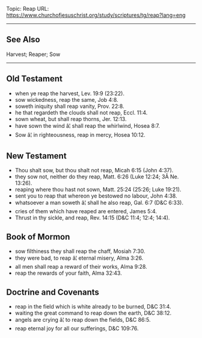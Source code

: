 Topic: Reap
URL: https://www.churchofjesuschrist.org/study/scriptures/tg/reap?lang=eng

---

## See Also

Harvest; Reaper; Sow

---

## Old Testament

- when ye reap the harvest, Lev. 19:9 (23:22).
- sow wickedness, reap the same, Job 4:8.
- soweth iniquity shall reap vanity, Prov. 22:8.
- he that regardeth the clouds shall not reap, Eccl. 11:4.
- sown wheat, but shall reap thorns, Jer. 12:13.
- have sown the wind â¦ shall reap the whirlwind, Hosea 8:7.
- Sow â¦ in righteousness, reap in mercy, Hosea 10:12.

## New Testament

- Thou shalt sow, but thou shalt not reap, Micah 6:15 (John 4:37).
- they sow not, neither do they reap, Matt. 6:26 (Luke 12:24; 3Â Ne. 13:26).
- reaping where thou hast not sown, Matt. 25:24 (25:26; Luke 19:21).
- sent you to reap that whereon ye bestowed no labour, John 4:38.
- whatsoever a man soweth â¦ shall he also reap, Gal. 6:7 (D&C 6:33).
- cries of them which have reaped are entered, James 5:4.
- Thrust in thy sickle, and reap, Rev. 14:15 (D&C 11:4; 12:4; 14:4).

## Book of Mormon

- sow filthiness they shall reap the chaff, Mosiah 7:30.
- they were bad, to reap â¦ eternal misery, Alma 3:26.
- all men shall reap a reward of their works, Alma 9:28.
- reap the rewards of your faith, Alma 32:43.

## Doctrine and Covenants

- reap in the field which is white already to be burned, D&C 31:4.
- waiting the great command to reap down the earth, D&C 38:12.
- angels are crying â¦ to reap down the fields, D&C 86:5.
- reap eternal joy for all our sufferings, D&C 109:76.

